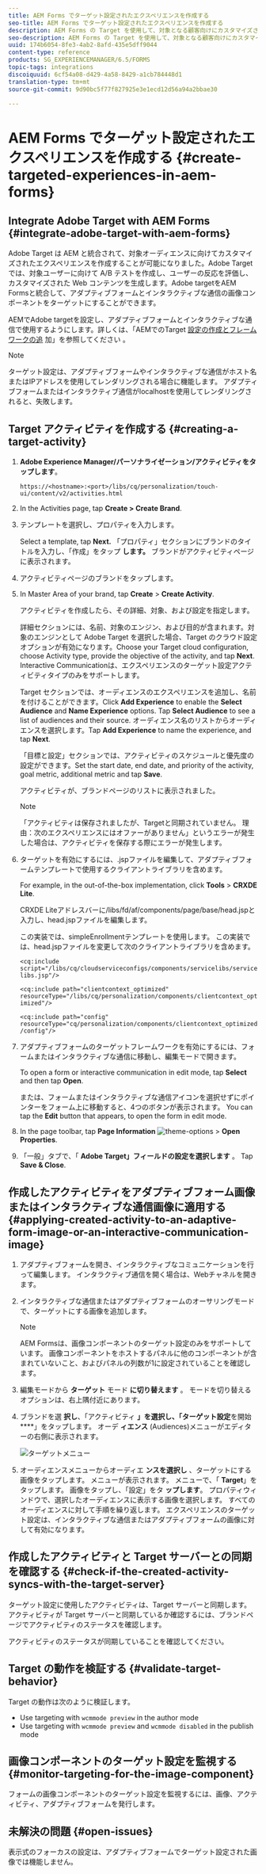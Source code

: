 ```yaml
---
title: AEM Forms でターゲット設定されたエクスペリエンスを作成する
seo-title: AEM Forms でターゲット設定されたエクスペリエンスを作成する
description: AEM Forms の Target を使用して、対象となる顧客向けにカスタマイズされたエクスペリエンスを作成します。
seo-description: AEM Forms の Target を使用して、対象となる顧客向けにカスタマイズされたエクスペリエンスを作成します。
uuid: 174b6054-8fe3-4ab2-8afd-435e5dff9044
content-type: reference
products: SG_EXPERIENCEMANAGER/6.5/FORMS
topic-tags: integrations
discoiquuid: 6cf54a08-d429-4a58-8429-a1cb784448d1
translation-type: tm+mt
source-git-commit: 9d90bc5f77f827925e3e1ecd12d56a94a2bbae30

---
```



# AEM Forms でターゲット設定されたエクスペリエンスを作成する {#create-targeted-experiences-in-aem-forms}

## Integrate Adobe Target with AEM Forms {#integrate-adobe-target-with-aem-forms}

Adobe Target は AEM と統合されて、対象オーディエンスに向けてカスタマイズされたエクスペリエンスを作成することが可能になりました。Adobe Target では、対象ユーザーに向けて A/B テストを作成し、ユーザーの反応を評価し、カスタマイズされた Web コンテンツを生成します。Adobe targetをAEM Formsと統合して、アダプティブフォームとインタラクティブな通信の画像コンポーネントをターゲットにすることができます。

AEMでAdobe targetを設定し、アダプティブフォームとインタラクティブな通信で使用するようにします。詳しくは、「AEMでのTarget [設定の作成とフレームワークの追](/help/sites-administering/target.md) 加」を参照してください [](/help/sites-administering/target.md)。

>[!NOTE]
>
>ターゲット設定は、アダプティブフォームやインタラクティブな通信がホスト名またはIPアドレスを使用してレンダリングされる場合に機能します。 アダプティブフォームまたはインタラクティブ通信がlocalhostを使用してレンダリングされると、失敗します。

## Target アクティビティを作成する {#creating-a-target-activity}

1. **Adobe Experience Manager/パーソナライゼーション/アクティビティをタップします**。

   `https://<hostname>:<port>/libs/cq/personalization/touch-ui/content/v2/activities.html`

1. In the Activities page, tap **Create > Create Brand**.
1. テンプレートを選択し、プロパティを入力します。

   Select a template, tap **Next.** 「プロパティ」セクションにブランドのタイトルを入力し、「作成」をタップ **します。**
ブランドがアクティビティページに表示されます。

1. アクティビティページのブランドをタップします。
1. In Master Area of your brand, tap **Create** > **Create Activity**.

   アクティビティを作成したら、その詳細、対象、および設定を指定します。

   詳細セクションには、名前、対象のエンジン、および目的が含まれます。対象のエンジンとして Adobe Target を選択した場合、Target のクラウド設定オプションが有効になります。Choose your Target cloud configuration, choose Activity type, provide the objective of the activity, and tap **Next**. Interactive Communicationは、エクスペリエンスのターゲット設定アクティビティタイプのみをサポートします。

   Target セクションでは、オーディエンスのエクスペリエンスを追加し、名前を付けることができます。Click **Add Experience** to enable the **Select Audience** and **Name Experience** options. Tap **Select Audience** to see a list of audiences and their source. オーディエンス名のリストからオーディエンスを選択します。Tap **Add Experience** to name the experience, and tap **Next**.

   「目標と設定」セクションでは、アクティビティのスケジュールと優先度の設定ができます。Set the start date, end date, and priority of the activity, goal metric, additional metric and tap **Save**.

   アクティビティが、ブランドページのリストに表示されました。

   >[!NOTE]
   >
   >「アクティビティは保存されましたが、Targetと同期されていません。 理由：次のエクスペリエンスにはオファーがありません」というエラーが発生した場合は、アクティビティを保存する際にエラーが発生します。

1. ターゲットを有効にするには、.jspファイルを編集して、アダプティブフォームテンプレートで使用するクライアントライブラリを含めます。

   For example, in the out-of-the-box implementation, click **Tools** >  **CRXDE Lite**.

   CRXDE Liteアドレスバーに/libs/fd/af/components/page/base/head.jspと入力し、head.jspファイルを編集します。

   この実装では、simpleEnrollmentテンプレートを使用します。 この実装では、head.jspファイルを変更して次のクライアントライブラリを含めます。

   `<cq:include script="/libs/cq/cloudserviceconfigs/components/servicelibs/servicelibs.jsp"/>`

   `<cq:include path="clientcontext_optimized" resourceType="/libs/cq/personalization/components/clientcontext_optimized"/>`

   `<cq:include path="config" resourceType="cq/personalization/components/clientcontext_optimized/config"/>`

1. アダプティブフォームのターゲットフレームワークを有効にするには、フォームまたはインタラクティブな通信に移動し、編集モードで開きます。

   To open a form or interactive communication in edit mode, tap **Select** and then tap **Open**.

   または、フォームまたはインタラクティブな通信アイコンを選択せずにポインターをフォーム上に移動すると、4つのボタンが表示されます。 You can tap the **Edit** button that appears, to open the form in edit mode.

1. In the page toolbar, tap **Page Information** ![theme-options](assets/theme-options.png) > **Open Properties**.
1. 「一般」タブで、「 **Adobe Target」フィールドの設定を選択します** 。 Tap **Save &amp; Close**.

## 作成したアクティビティをアダプティブフォーム画像またはインタラクティブな通信画像に適用する {#applying-created-activity-to-an-adaptive-form-image-or-an-interactive-communication-image}

1. アダプティブフォームを開き、インタラクティブなコミュニケーションを行って編集します。 インタラクティブ通信を開く場合は、Webチャネルを開きます。

1. インタラクティブな通信またはアダプティブフォームのオーサリングモードで、ターゲットにする画像を追加します。

   >[!NOTE]
   >
   >AEM Formsは、画像コンポーネントのターゲット設定のみをサポートしています。 画像コンポーネントをホストするパネルに他のコンポーネントが含まれていないこと、およびパネルの列数が1に設定されていることを確認します。

1. 編集モードから **ターゲット** モード **に切り替えます** 。 モードを切り替えるオプションは、右上隅付近にあります。
1. ブランドを選 **択し**、「アクティビティ **」を選択し、「ターゲット設定**&#x200B;を開始 ****」をタップします。 オーデ **ィエンス** (Audiences)メニューがエディターの右側に表示されます。

   ![ターゲットメニュー](assets/targeting-menu.png)

1. オーディエンスメニューからオーディエ **ンスを選択し** 、ターゲットにする画像をタップします。 メニューが表示されます。 メニューで、「 **Target**」をタップします。 画像をタップし、「設定」をタ **ップします**。 プロパティウィンドウで、選択したオーディエンスに表示する画像を選択します。 すべてのオーディエンスに対して手順を繰り返します。 エクスペリエンスのターゲット設定は、インタラクティブな通信またはアダプティブフォームの画像に対して有効になります。

## 作成したアクティビティと Target サーバーとの同期を確認する {#check-if-the-created-activity-syncs-with-the-target-server}

ターゲット設定に使用したアクティビティは、Target サーバーと同期します。アクティビティが Target サーバーと同期しているか確認するには、ブランドページでアクティビティのステータスを確認します。

アクティビティのステータスが同期していることを確認してください。

## Target の動作を検証する {#validate-target-behavior}

Target の動作は次のように検証します。

* Use targeting with `wcmmode preview` in the author mode
* Use targeting with `wcmmode preview` and `wcmmode disabled` in the publish mode

## 画像コンポーネントのターゲット設定を監視する {#monitor-targeting-for-the-image-component}

フォームの画像コンポーネントのターゲット設定を監視するには、画像、アクティビティ、アダプティブフォームを発行します。

## 未解決の問題 {#open-issues}

表示式のフォーカスの設定は、アダプティブフォームでターゲット設定された画像では機能しません。
